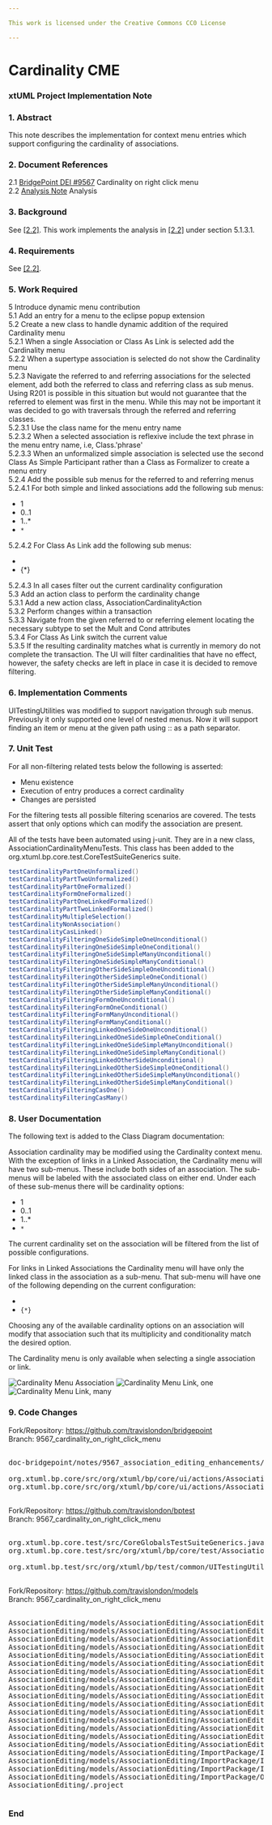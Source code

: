 ```yaml
---

This work is licensed under the Creative Commons CC0 License

---
```


# Cardinality CME
### xtUML Project Implementation Note

### 1. Abstract

This note describes the implementation for context menu entries which support configuring the cardinality of associations.  

### 2. Document References

<a id="2.1"></a>2.1 [BridgePoint DEI #9567](https://support.onefact.net/issues/9567) Cardinality on right click menu  
<a id="2.2"></a>2.2 [Analysis Note](https://github.com/travislondon/bridgepoint/blob/9567_association_editing_enhancements/doc-bridgepoint/notes/9567_association_editing_enhancements/9567_association_editing_enhancements.md) Analysis   

### 3. Background

See [[2.2]](https://github.com/travislondon/bridgepoint/blob/9567_association_editing_enhancements/doc-bridgepoint/notes/9567_association_editing_enhancements/9567_association_editing_enhancements.md).  This work implements the analysis in [[2.2]](https://github.com/travislondon/bridgepoint/blob/9567_association_editing_enhancements/doc-bridgepoint/notes/9567_association_editing_enhancements/9567_association_editing_enhancements.md) under section 5.1.3.1.    

### 4. Requirements

See [[2.2]](https://github.com/travislondon/bridgepoint/blob/9567_association_editing_enhancements/doc-bridgepoint/notes/9567_association_editing_enhancements/9567_association_editing_enhancements.md#4).  

### 5. Work Required

5 Introduce dynamic menu contribution  
5.1 Add an entry for a menu to the eclipse popup extension  
5.2 Create a new class to handle dynamic addition of the required Cardinality menu  
5.2.1 When a single Association or Class As Link is selected add the Cardinality menu  
5.2.2 When a supertype association is selected do not show the Cardinality menu  
5.2.3 Navigate the referred to and referring associations for the selected element, add both the referred to class and referring class as sub menus.  Using R201 is possible in this situation but would not guarantee that the referred to element was first in the menu.  While this may not be important it was decided to go with traversals through the referred and referring classes.    
5.2.3.1 Use the class name for the menu entry name  
5.2.3.2 When a selected association is reflexive include the text phrase in the menu entry name, i.e, Class.'phrase'  
5.2.3.3 When an unformalized simple association is selected use the second Class As Simple Participant rather than a Class as Formalizer to create a menu entry  
5.2.4 Add the possible sub menus for the referred to and referring menus  
5.2.4.1 For both simple and linked associations add the following sub menus:  
* 1  
* 0..1  
* 1..*  
* `*`  

5.2.4.2 For Class As Link add the following sub menus:  

* ` `  
* {*}  

5.2.4.3 In all cases filter out the current cardinality configuration  
5.3 Add an action class to perform the cardinality change  
5.3.1 Add a new action class, AssociationCardinalityAction  
5.3.2 Perform changes within a transaction  
5.3.3 Navigate from the given referred to or referring element locating the necessary subtype to set the Mult and Cond attributes  
5.3.4 For Class As Link switch the current value  
5.3.5 If the resulting cardinality matches what is currently in memory do not complete the transaction.  The UI will filter cardinalities that have no effect, however, the safety checks are left in place in case it is decided to remove filtering.    

### 6. Implementation Comments

UITestingUtilities was modified to support navigation through sub menus.  Previously it only supported one level of nested menus.  Now it will support finding an item or menu at the given path using :: as a path separator.     

### 7. Unit Test  
For all non-filtering related tests below the following is asserted:  

* Menu existence  
* Execution of entry produces a correct cardinality  
* Changes are persisted  

For the filtering tests all possible filtering scenarios are covered.  The tests assert that only options which can modify the association are present.  

All of the tests have been automated using j-unit.  They are in a new class, AssociationCardinalityMenuTests.  This class has been added to the org.xtuml.bp.core.test.CoreTestSuiteGenerics suite.  

```java
testCardinalityPartOneUnformalized()
testCardinalityPartTwoUnformalized()
testCardinalityPartOneFormalized()
testCardinalityFormOneFormalized()
testCardinalityPartOneLinkedFormalized()
testCardinalityPartTwoLinkedFormalized()
testCardinalityMultipleSelection()
testCardinalityNonAssociation()
testCardinalityCasLinked()
testCardinalityFilteringOneSideSimpleOneUnconditional()
testCardinalityFilteringOneSideSimpleOneConditional()
testCardinalityFilteringOneSideSimpleManyUnconditional()
testCardinalityFilteringOneSideSimpleManyConditional()
testCardinalityFilteringOtherSideSimpleOneUnconditional()
testCardinalityFilteringOtherSideSimpleOneConditional()
testCardinalityFilteringOtherSideSimpleManyUnconditional()
testCardinalityFilteringOtherSideSimpleManyConditional()
testCardinalityFilteringFormOneUnconditional()
testCardinalityFilteringFormOneConditional()
testCardinalityFilteringFormManyUnconditional()
testCardinalityFilteringFormManyConditional()
testCardinalityFilteringLinkedOneSideOneUnconditional()
testCardinalityFilteringLinkedOneSideSimpleOneConditional()
testCardinalityFilteringLinkedOneSideSimpleManyUnconditional()
testCardinalityFilteringLinkedOneSideSimpleManyConditional()
testCardinalityFilteringLinkedOtherSideUnconditional()
testCardinalityFilteringLinkedOtherSideSimpleOneConditional()
testCardinalityFilteringLinkedOtherSideSimpleManyUnconditional()
testCardinalityFilteringLinkedOtherSideSimpleManyConditional()
testCardinalityFilteringCasOne()
testCardinalityFilteringCasMany()
```

### 8. User Documentation

The following text is added to the Class Diagram documentation:  

Association cardinality may be modified using the Cardinality context menu.  With the exception of links in a Linked Association, the Cardinality menu will have two sub-menus.  These include both sides of an association.  The sub-menus will be labeled with the associated class on either end.  Under each of these sub-menus there will be cardinality options:

* 1  
* 0..1  
* 1..*  
* `*`  

The current cardinality set on the association will be filtered from the list of possible configurations.  

For links in Linked Associations the Cardinality menu will have only the linked class in the association as a sub-menu.  That sub-menu will have one of the following depending on the current configuration:  

* ` `  
* `{*}`  

Choosing any of the available cardinality options on an association will modify that association such that its multiplicity and conditionality match the desired option.  

The Cardinality menu is only available when selecting a single association or link.  

![Cardinality Menu Association](cardinality_menu.png)
![Cardinality Menu Link, one](cardinality_menu_link_one.png)
![Cardinality Menu Link, many](cardinality_menu_link_many.png)


### 9. Code Changes

Fork/Repository: https://github.com/travislondon/bridgepoint   
Branch: 9567_cardinality_on_right_click_menu  

<pre>

doc-bridgepoint/notes/9567_association_editing_enhancements/9567_cardinality_on_right_click_menu.int.md

org.xtuml.bp.core/src/org/xtuml/bp/core/ui/actions/AssociationCardinalityAction.java
org.xtuml.bp.core/src/org/xtuml/bp/core/ui/actions/AssociationCardinalityContributionItem.java

</pre>

Fork/Repository: https://github.com/travislondon/bptest  
Branch: 9567_cardinality_on_right_click_menu  

<pre>

org.xtuml.bp.core.test/src/CoreGlobalsTestSuiteGenerics.java
org.xtuml.bp.core.test/src/org/xtuml/bp/core/test/AssociationCardinalityMenuTests.java

org.xtuml.bp.test/src/org/xtuml/bp/test/common/UITestingUtilities.java

</pre>

Fork/Repository: https://github.com/travislondon/models  
Branch: 9567_cardinality_on_right_click_menu  

<pre>

AssociationEditing/models/AssociationEditing/AssociationEditing.xtuml
AssociationEditing/models/AssociationEditing/AssociationEditing/AssociationEditing.xtuml
AssociationEditing/models/AssociationEditing/AssociationEditing/A/A.xtuml
AssociationEditing/models/AssociationEditing/AssociationEditing/B/B.xtuml
AssociationEditing/models/AssociationEditing/AssociationEditing/C/C.xtuml
AssociationEditing/models/AssociationEditing/AssociationEditing/D/D.xtuml
AssociationEditing/models/AssociationEditing/AssociationEditing/E/E.xtuml
AssociationEditing/models/AssociationEditing/AssociationEditing/F/F.xtuml
AssociationEditing/models/AssociationEditing/AssociationEditing/FilterA/FilterA.xtuml
AssociationEditing/models/AssociationEditing/AssociationEditing/FilterB/FilterB.xtuml
AssociationEditing/models/AssociationEditing/AssociationEditing/FilterC/FilterC.xtuml
AssociationEditing/models/AssociationEditing/AssociationEditing/FilterD/FilterD.xtuml
AssociationEditing/models/AssociationEditing/AssociationEditing/FilterE/FilterE.xtuml
AssociationEditing/models/AssociationEditing/AssociationEditing/FilterF/FilterF.xtuml
AssociationEditing/models/AssociationEditing/AssociationEditing/G/G.xtuml
AssociationEditing/models/AssociationEditing/AssociationEditing/H/H.xtuml
AssociationEditing/models/AssociationEditing/ImportPackage/ImportPackage.xtuml
AssociationEditing/models/AssociationEditing/ImportPackage/ImportClass/ImportClass.xtuml
AssociationEditing/models/AssociationEditing/ImportPackage/ImportClass2/ImportClass2.xtuml
AssociationEditing/models/AssociationEditing/ImportPackage/OtherClass/OtherClass.xtuml
AssociationEditing/.project

</pre>

### End

